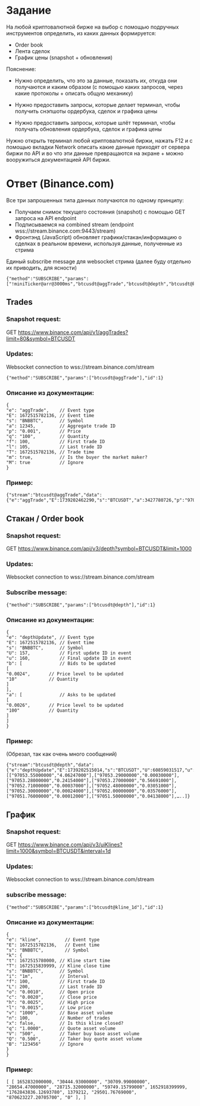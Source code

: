 # Задание
На любой криптовалютной бирже на выбор с помощью подручных инструментов определить, из каких данных формируется:
- Order book
- Лента сделок
- График цены (snapshot + обновления)

Пояснение:
- Нужно определить, что это за данные, показать их, откуда они получаются и каким образом (с помощью каких запросов, через какие протоколы + описать общую механику)

- Нужно предоставить запросы, которые делает терминал, чтобы получить снэпшоты ордербука, сделок и графика цены

- Нужно предоставить запросы, которые шлёт терминал, чтобы получать обновления ордербука, сделок и графика цены

Нужно открыть терминал любой криптовалютной биржи, нажать F12 и с помощью вкладки Network описать какие данные приходят от сервера биржи по API и во что эти данные превращаются на экране + можно вооружиться документацией API биржи.


# Ответ (Binance.com)
Все три запрошенных типа данных получаются по одному принципу:

- Получаем снимок текущего состояния (snapshot) с помощью GET запроса на API endpoint
- Подписываемся на combined stream (endpoint wss://stream.binance.com:9443/stream)
- Фронтэнд (JavaScript) обновляет графики/стакан/информацию о сделках в реальном времени, используя данные, полученные из стрима
    
Единый subscribe message для websocket стрима (далее буду отдельно их приводить, для ясности)
```
{"method":"SUBSCRIBE","params":["!miniTicker@arr@3000ms","btcusdt@aggTrade","btcusdt@depth","btcusdt@kline_1d"],"id":1}
```

## Trades

### Snapshot request:
GET https://www.binance.com/api/v1/aggTrades?limit=80&symbol=BTCUSDT


### Updates:
Websocket connection to
    wss://stream.binance.com/stream
```
{"method":"SUBSCRIBE","params":["btcusdt@aggTrade"],"id":1}
```

### Описание из документации:
```
{
"e": "aggTrade",    // Event type
"E": 1672515782136, // Event time
"s": "BNBBTC",      // Symbol
"a": 12345,         // Aggregate trade ID
"p": "0.001",       // Price
"q": "100",         // Quantity
"f": 100,           // First trade ID
"l": 105,           // Last trade ID
"T": 1672515782136, // Trade time
"m": true,          // Is the buyer the market maker?
"M": true           // Ignore
}
```

### Пример:
```
{"stream":"btcusdt@aggTrade","data":{"e":"aggTrade","E":1739202462290,"s":"BTCUSDT","a":3427780726,"p":"97020.30000000","q":"0.00018000","f":4543224650,"l":4543224652,"T":1739202462289,"m":false,"M":true}}
```

## Стакан / Order book

### Snapshot request:
GET https://www.binance.com/api/v3/depth?symbol=BTCUSDT&limit=1000


### Updates:
Websocket connection to
    wss://stream.binance.com/stream

### Subscribe message:
```
{"method":"SUBSCRIBE","params":["btcusdt@depth"],"id":1}
```

### Описание из документации:
```
{
"e": "depthUpdate", // Event type
"E": 1672515782136, // Event time
"s": "BNBBTC",      // Symbol
"U": 157,           // First update ID in event
"u": 160,           // Final update ID in event
"b": [              // Bids to be updated
[
"0.0024",       // Price level to be updated
"10"            // Quantity
]
],
"a": [              // Asks to be updated
[
"0.0026",       // Price level to be updated
"100"           // Quantity
]
]
}
```

### Пример:
(Обрезал, так как очень много сообщений)
```
{"stream":"btcusdt@depth","data":{"e":"depthUpdate","E":1739202515014,"s":"BTCUSDT","U":60859031517,"u":60859034785,"b":[["97053.55000000","4.06247000"],["97053.29000000","0.00030000"],["97053.28000000","0.24154000"],["97053.27000000","0.56691000"],["97052.71000000","0.00037000"],["97052.48000000","0.03051000"],["97052.30000000","0.00024000"],["97052.00000000","0.03576000"],["97051.76000000","0.00012000"],["97051.50000000","0.04138000"],…..]}
```

## График

### Snapshot request:
GET https://www.binance.com/api/v3/uiKlines?limit=1000&symbol=BTCUSDT&interval=1d

### Updates:
Websocket connection to
    wss://stream.binance.com/stream


### subscribe message:
```
{"method":"SUBSCRIBE","params":["btcusdt@kline_1d"],"id":1}
```

### Описание из документации:
```
{
"e": "kline",         // Event type
"E": 1672515782136,   // Event time
"s": "BNBBTC",        // Symbol
"k": {
"t": 1672515780000, // Kline start time
"T": 1672515839999, // Kline close time
"s": "BNBBTC",      // Symbol
"i": "1m",          // Interval
"f": 100,           // First trade ID
"L": 200,           // Last trade ID
"o": "0.0010",      // Open price
"c": "0.0020",      // Close price
"h": "0.0025",      // High price
"l": "0.0015",      // Low price
"v": "1000",        // Base asset volume
"n": 100,           // Number of trades
"x": false,         // Is this kline closed?
"q": "1.0000",      // Quote asset volume
"V": "500",         // Taker buy base asset volume
"Q": "0.500",       // Taker buy quote asset volume
"B": "123456"       // Ignore
}
}
```

### Пример:

```
[ [ 1652832000000, "30444.93000000", "30709.99000000", "28654.47000000", "28715.32000000", "59749.15799000", 1652918399999, "1762843836.12693780", 1379212, "29501.76769000", "870623227.20705700", "0" ], ]
```

